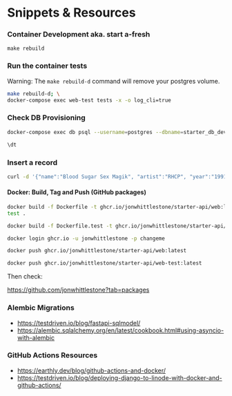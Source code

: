 # Snippets & Resources


### Container Development aka. start a-fresh
```
make rebuild
```
### Run the container tests

Warning: The `make rebuild-d` command will remove your postgres volume. 

```bash
make rebuild-d; \
docker-compose exec web-test tests -x -o log_cli=true
```

### Check DB Provisioning
```bash
docker-compose exec db psql --username=postgres --dbname=starter_db_dev

\dt
```
### Insert a record
```bash
curl -d '{"name":"Blood Sugar Sex Magik", "artist":"RHCP", "year":"1991"}' -H "Content-Type: application/json" -X POST http://127.0.0.1:8004/albums
```

#### Docker: Build, Tag and Push (GitHub packages)
```bash
docker build -f Dockerfile -t ghcr.io/jonwhittlestone/starter-api/web:la
test .

docker build -f Dockerfile.test -t ghcr.io/jonwhittlestone/starter-api/web-test:latest .

docker login ghcr.io -u jonwhittlestone -p changeme

docker push ghcr.io/jonwhittlestone/starter-api/web:latest

docker push ghcr.io/jonwhittlestone/starter-api/web-test:latest

```
Then check:

https://github.com/jonwhittlestone?tab=packages


### Alembic Migrations
- https://testdriven.io/blog/fastapi-sqlmodel/
- https://alembic.sqlalchemy.org/en/latest/cookbook.html#using-asyncio-with-alembic

### GitHub Actions Resources
- https://earthly.dev/blog/github-actions-and-docker/
- https://testdriven.io/blog/deploying-django-to-linode-with-docker-and-github-actions/